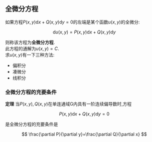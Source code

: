 ## 全微分方程

如果方程$P(x, y)\mathrm{d}x+Q(x, y)\mathrm{d}y=0$的左端是某个函数$u(x, y)$的全微分:

$$
\mathrm{d}u(x, y)=P(x, y)\mathrm{d}x+Q(x, y)\mathrm{d}y
$$

则称该方程为**全微分方程**. <BR>
此方程的通解为$u(x, y)=C$. <BR>
求$u(x, y)$有一下三种方法:

- 偏积分
- 凑微分
- 线积分

### 全微分方程的充要条件

**定理** 当$P(x, y), Q(x, y)$在单连通域G内具有一阶连续偏导数时,方程

$$
P(x, y)\mathrm{d}x+Q(x, y)\mathrm{d}y=0
$$

是全微分方程的充要条件是

$$
\frac{\partial P}{\partial y}=\frac{\partial Q}{\partial x}
$$
